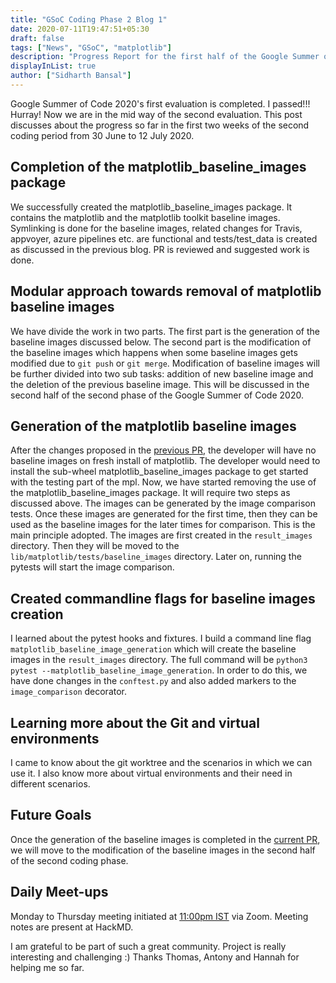 ```yaml
---
title: "GSoC Coding Phase 2 Blog 1"
date: 2020-07-11T19:47:51+05:30
draft: false
tags: ["News", "GSoC", "matplotlib"]
description: "Progress Report for the first half of the Google Summer of Code 2020 Phase 2 for the Baseline Images Problem"
displayInList: true
author: ["Sidharth Bansal"]
---
```


Google Summer of Code 2020's first evaluation is completed. I passed!!! Hurray! Now we are in the mid way of the second evaluation. This post discusses about the progress so far in the first two weeks of the second coding period from 30 June to 12 July 2020.

## Completion of the matplotlib_baseline_images package

We successfully created the matplotlib_baseline_images package. It contains the matplotlib and the matplotlib toolkit baseline images. Symlinking is done for the baseline images, related changes for Travis, appvoyer, azure pipelines etc. are functional and tests/test_data is created as discussed in the previous blog. PR is reviewed and suggested work is done.

## Modular approach towards removal of matplotlib baseline images

We have divide the work in two parts. The first part is the generation of the baseline images discussed below. The second part is the modification of the baseline images which happens when some baseline images gets modified due to `git push` or `git merge`. Modification of baseline images will be further divided into two sub tasks: addition of new baseline image and the deletion of the previous baseline image.  This will be discussed in the second half of the second phase of the Google Summer of Code 2020.

## Generation of the matplotlib baseline images

After the changes proposed in the [previous PR](https://github.com/matplotlib/matplotlib/pull/17557), the developer will have no baseline images on fresh install of matplotlib. The developer would need to install the sub-wheel matplotlib_baseline_images package to get started with the testing part of the mpl. Now, we have started removing the use of the matplotlib_baseline_images package. It will require two steps as discussed above.
The images can be generated by the image comparison tests. Once these images are generated for the first time, then they can be used as the baseline images for the later times for comparison. This is the main principle adopted. The images are first created in the `result_images` directory. Then they will be moved to the `lib/matplotlib/tests/baseline_images` directory. Later on, running the pytests will start the image comparison.

## Created commandline flags for baseline images creation

I learned about the pytest hooks and fixtures. I build a command line flag `matplotlib_baseline_image_generation` which will create the baseline images in the `result_images` directory. The full command will be `python3 pytest --matplotlib_baseline_image_generation`. In order to do this, we have done changes in the `conftest.py` and also added markers to the `image_comparison` decorator.

## Learning more about the Git and virtual environments 

I came to know about the git worktree and the scenarios in which we can use it. I also know more about virtual environments and their need in different scenarios.

## Future Goals

Once the generation of the  baseline images is completed in the [current PR](https://github.com/matplotlib/matplotlib/pull/17793), we will move to the modification of the baseline images in the second half of the second coding phase.

## Daily Meet-ups

Monday to Thursday meeting initiated at [11:00pm IST](https://everytimezone.com/) via Zoom. Meeting notes are present at HackMD.

I am grateful to be part of such a great community. Project is really interesting and challenging :) Thanks Thomas, Antony and Hannah for helping me so far.  
  
